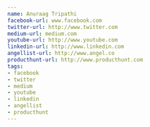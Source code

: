 ```yaml
---
name: Anuraag Tripathi
facebook-url: www.facebook.com
twitter-url: http://www.twitter.com
medium-url: medium.com
youtube-url: http://www.youtube.com
linkedin-url: http://www.linkedin.com
angellist-url: http://www.angel.co
producthunt-url: http://www.producthunt.com
tags:
- facebook
- twitter
- medium
- youtube
- linkedin
- angellist
- producthunt
---
```

